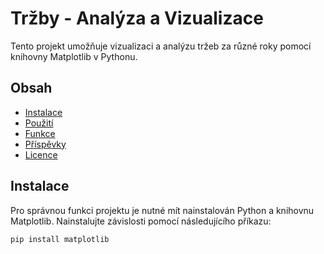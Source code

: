 # Tržby - Analýza a Vizualizace

Tento projekt umožňuje vizualizaci a analýzu tržeb za různé roky pomocí knihovny Matplotlib v Pythonu.

## Obsah

- [Instalace](#instalace)
- [Použití](#použití)
- [Funkce](#funkce)
- [Příspěvky](#příspěvky)
- [Licence](#licence)

## Instalace

Pro správnou funkci projektu je nutné mít nainstalován Python a knihovnu Matplotlib. Nainstalujte závislosti pomocí následujícího příkazu:

```bash
pip install matplotlib
